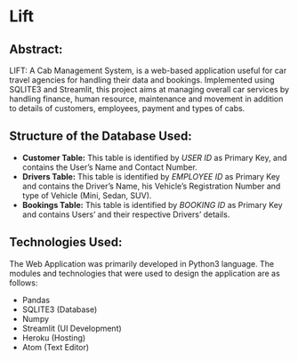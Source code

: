 # Lift

## Abstract:
LIFT: A Cab Management System, is a web-based application useful for car
travel agencies for handling their data and bookings. Implemented using
SQLITE3 and Streamlit, this project aims at managing overall car services by
handling finance, human resource, maintenance and movement in addition to
details of customers, employees, payment and types of cabs.

## Structure of the Database Used:
* **Customer Table:** This table is identified by _USER ID_ as Primary Key,
and contains the User’s Name and Contact Number.
* **Drivers Table:** This table is identified by _EMPLOYEE ID_ as Primary
Key and contains the Driver’s Name, his Vehicle’s Registration
Number and type of Vehicle (Mini, Sedan, SUV).
* **Bookings Table:** This table is identified by _BOOKING ID_ as Primary
Key and contains Users’ and their respective Drivers’ details.

## Technologies Used:
The Web Application was primarily developed in Python3 language. The modules and technologies that were used to design the application are as follows:
* Pandas
* SQLITE3 (Database)
* Numpy
* Streamlit (UI Development)
* Heroku (Hosting)
* Atom (Text Editor)
